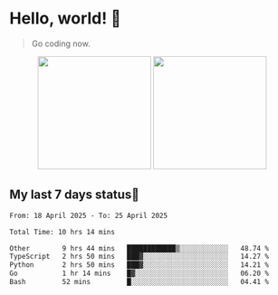 # Hello, world! 🥰
> Go coding now.

<div align="center">
<div><img src="https://github-readme-stats.vercel.app/api?username=Xrondev&count_private=true" height="200px"/> <img src="https://github-readme-stats.vercel.app/api/top-langs/?username=Xrondev" height="200px"/></div>
</div>
<div align="center"></div>  

## My last 7 days status🧐

<!--START_SECTION:waka-->

```txt
From: 18 April 2025 - To: 25 April 2025

Total Time: 10 hrs 14 mins

Other        9 hrs 44 mins   ████████████▒░░░░░░░░░░░░   48.74 %
TypeScript   2 hrs 50 mins   ███▓░░░░░░░░░░░░░░░░░░░░░   14.27 %
Python       2 hrs 50 mins   ███▓░░░░░░░░░░░░░░░░░░░░░   14.21 %
Go           1 hr 14 mins    █▓░░░░░░░░░░░░░░░░░░░░░░░   06.20 %
Bash         52 mins         █░░░░░░░░░░░░░░░░░░░░░░░░   04.41 %
```

<!--END_SECTION:waka-->
